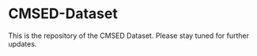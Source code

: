 # CMSED-Dataset
This is the repository of the CMSED Dataset. Please stay tuned for further updates.
